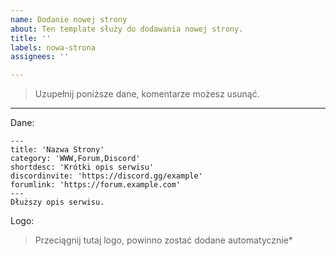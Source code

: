 ```yaml
---
name: Dodanie nowej strony
about: Ten template służy do dodawania nowej strony.
title: ''
labels: nowa-strona
assignees: ''

---
```


> Uzupełnij poniższe dane, komentarze możesz usunąć.

---

Dane:

```
---
title: 'Nazwa Strony'
category: 'WWW,Forum,Discord'
shortdesc: 'Krótki opis serwisu'
discordinvite: 'https://discord.gg/example'
forumlink: 'https://forum.example.com'
---
Dłuższy opis serwisu.
```

Logo:

> Przeciągnij tutaj logo, powinno zostać dodane automatycznie*
